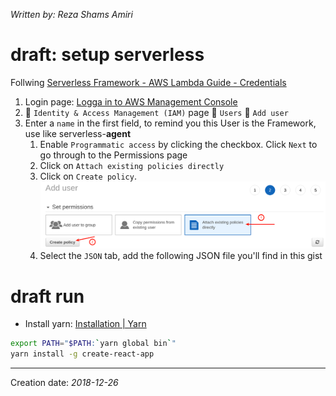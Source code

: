 _Written by: Reza Shams Amiri_
# draft: setup serverless
Follwing [Serverless Framework - AWS Lambda Guide - Credentials][SFALGC]
1. Login page: [Logga in to AWS Management Console][LI]
2.  `Identity & Access Management (IAM)` page  `Users`  `Add user`
3. Enter a `name` in the first field, to remind you this User is the Framework, use like serverless-**agent**
    1. Enable `Programmatic access` by clicking the checkbox. Click `Next` to go through to the Permissions page
    2. Click on `Attach existing policies directly`
    3. Click on `Create policy`.   
        ![create-policy.png](/img/aws/create-policy.png)
    4. Select the `JSON` tab, add the following JSON file you'll find in this gist
# draft run

- Install yarn: [Installation | Yarn][IY]

``` sh
export PATH="$PATH:`yarn global bin`"
yarn install -g create-react-app

```

* * *
Creation date: _2018-12-26_

[LI]: https://sects.axis.com/adfs/ls/IdpInitiatedSignOn.aspx

[IY]: https://yarnpkg.com/en/docs/install#debian-stable
[SFALGC]: https://serverless.com/framework/docs/providers/aws/guide/credentials/?utm_source=cli&utm_medium=cli&utm_campaign=cli_helper_links
